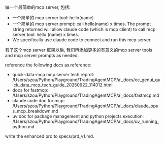 做一个最简单的mcp server, 包括:

- 一个简单的 mcp server tool: hello(name)
- 一个简单的 mcp server prompt: call hello(name) x times. The prompt string returned will allow claude code (which is mcp client) to call mcp server tool: hello (name) x times.
- We specifically use claude code to connect and run this mcp server.

有了这个mcp server 框架以后, 我们再添加更多的有意义的mcp server tools and mcp server prompts as needed.

reference the following docs as reference:
- quick-data-mcp mcp server tech reprot: /Users/szou/Python/Playground/TradingAgentMCP/ai_docs/cc_genui_quick_data_mcp_tech_guide_20250922_114012.html
- docs for fastmcp: /Users/szou/Python/Playground/TradingAgentMCP/ai_docs/fastmcp.md
- claude code doc for mcp: /Users/szou/Python/Playground/TradingAgentMCP/ai_docs/claude_opus_mcp_breakdown.md
- uv doc for package management and python projects execution: /Users/szou/Python/Playground/TradingAgentMCP/ai_docs/uv_running_python.md


write the enhanced prd to specs/prd_v1.md.
